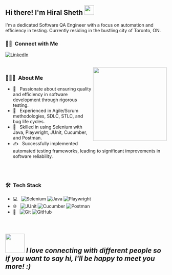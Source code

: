 <h2> Hi there! I'm Hiral Sheth <img src="https://raw.githubusercontent.com/MartinHeinz/MartinHeinz/master/wave.gif" width="30px"> </h2>

I'm a dedicated Software QA Engineer with a focus on automation and efficiency in testing. Currently residing in the bustling city of Toronto, ON.

<h3> 🤝🏻 &nbsp;Connect with Me </h3>
<a href="https://www.linkedin.com/in/hiralsheth27"><img alt="LinkedIn" src="https://img.shields.io/badge/LinkedIn-hiralsheth27-blue?style=flat-square&logo=linkedin"></a>
</p>

<br/>
<img align='right' src="https://media.giphy.com/media/IpeYSEZshTefe/giphy.gif" width="230">
<h3> 👨🏻‍💻 &nbsp;About Me </h3>

- 🤔 &nbsp; Passionate about ensuring quality and efficiency in software development through rigorous testing.
- 💼 &nbsp; Experienced in Agile/Scrum methodologies, SDLC, STLC, and bug life cycles.
- 🌱 &nbsp; Skilled in using Selenium with Java, Playwright, JUnit, Cucumber, and Postman.
- ✍️ &nbsp; Successfully implemented automated testing frameworks, leading to significant improvements in software reliability.
<br/>
<br/>

<h3> 🛠 &nbsp;Tech Stack</h3>

- 💻 &nbsp;
  ![Selenium](https://img.shields.io/badge/-Selenium-333333?style=flat&logo=selenium)
  ![Java](https://img.shields.io/badge/-Java-333333?style=flat&logo=java)
  ![Playwright](https://img.shields.io/badge/-Playwright-333333?style=flat&logo=Playwright)
- 🌐 &nbsp;
  ![JUnit](https://img.shields.io/badge/-JUnit-333333?style=flat&logo=junit5)
  ![Cucumber](https://img.shields.io/badge/-Cucumber-333333?style=flat&logo=cucumber)
  ![Postman](https://img.shields.io/badge/-Postman-333333?style=flat&logo=postman)
- 🔧 &nbsp;
  ![Git](https://img.shields.io/badge/-Git-333333?style=flat&logo=git)
  ![GitHub](https://img.shields.io/badge/-GitHub-333333?style=flat&logo=github)

<br/>

<img src="https://media.giphy.com/media/XIqCQx02E1U9W/giphy.gif" width="60"> <em><b>I love connecting with different people</b> so if you want to say <b>hi, I'll be happy to meet you more!</b> :)</em>
---
